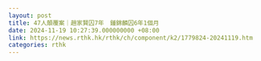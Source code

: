 ```yaml
---
layout: post
title: 47人顛覆案｜趙家賢囚7年　鍾錦麟囚6年1個月
date: 2024-11-19 10:27:39.000000000 +08:00
link: https://news.rthk.hk/rthk/ch/component/k2/1779824-20241119.htm
categories: rthk
---
```



